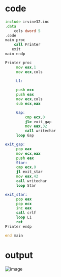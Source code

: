 # code
``` asm
include irvine32.inc
.data
	cols dword 5
.code
main proc
	call Printer
   exit
main endp

Printer proc
	 mov eax,1
	 mov ecx,cols

	 L1:
	 
	 push ecx
	 push eax
	 mov ecx,cols
	 sub ecx,eax

	 Gap:
		 cmp ecx,0
		 jle exit_gap
		 mov eax,32
		 call writechar
	 loop Gap

exit_gap:
	 pop eax
	 mov ecx,eax
	 push eax
	 Star:
	 cmp ecx,0
	 jl exit_star
	 mov eax,42
	 call writechar
	 loop Star

exit_star:
	 pop eax
	 pop ecx
	 inc eax
	 call crlf
	 loop L1
	 ret
Printer endp

end main

```


# output
![image](https://github.com/user-attachments/assets/e39188a6-4c45-4007-a2d8-ee50a7309aad)
